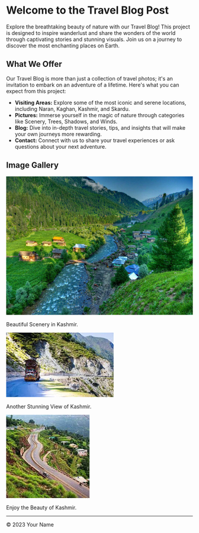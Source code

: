 <!DOCTYPE html>
<html lang="en">
<head>
  <!-- Meta tags and title -->
  <!-- CSS only -->
  <link rel="stylesheet" href="https://stackpath.bootstrapcdn.com/bootstrap/5.0.0-alpha1/css/bootstrap.min.css">
</head>
<body>
  <!-- Navigation Bar -->
  <nav class="navbar navbar-expand-lg navbar-light bg-light fixed-top">
    <!-- Your navigation bar code here -->
  </nav>
  
  <!-- Carousel -->
  <div id="carouselExampleIndicators" class="carousel slide" data-ride="carousel">
    <!-- Carousel code here -->
  </div>
  
  <div class="container pt-4">
    <div class="row">
      <div class="col-lg">
        <h1>Welcome to the Travel Blog Post</h1>
        <p>Explore the breathtaking beauty of nature with our Travel Blog! This project is designed to inspire wanderlust and share the wonders of the world through captivating stories and stunning visuals. Join us on a journey to discover the most enchanting places on Earth.</p>
      </div>
      <div class="col-lg">
        <h2>What We Offer</h2>
        <p>Our Travel Blog is more than just a collection of travel photos; it's an invitation to embark on an adventure of a lifetime. Here's what you can expect from this project:</p>
        <ul>
          <li><strong>Visiting Areas:</strong> Explore some of the most iconic and serene locations, including Naran, Kaghan, Kashmir, and Skardu.</li>
          <li><strong>Pictures:</strong> Immerse yourself in the magic of nature through categories like Scenery, Trees, Shadows, and Winds.</li>
          <li><strong>Blog:</strong> Dive into in-depth travel stories, tips, and insights that will make your own journeys more rewarding.</li>
          <li><strong>Contact:</strong> Connect with us to share your travel experiences or ask questions about your next adventure.</li>
        </ul>
      </div>
    </div>
  </div>
  
  <!-- Image Gallery -->
  <div class="container">
    <h2>Image Gallery</h2>
    <div class="row">
      <div class="col-md-4">
        <div class="card mb-4">
          <img src="img2/Kashmir1.jpg" class="card-img-top" alt="Kashmir 1">
          <div class="card-body">
            <p class="card-text">Beautiful Scenery in Kashmir.</p>
          </div>
        </div>
      </div>
      <div class="col-md-4">
        <div class="card mb-4">
          <img src="img2/Kashmir2.jpg" class="card-img-top" alt="Kashmir 2">
          <div class="card-body">
            <p class="card-text">Another Stunning View of Kashmir.</p>
          </div>
        </div>
      </div>
      <div class="col-md-4">
        <div class="card mb-4">
          <img src="img2/Kashmir3.jpg" class="card-img-top" alt="Kashmir 3">
          <div class="card-body">
            <p class="card-text">Enjoy the Beauty of Kashmir.</p>
          </div>
        </div>
      </div>
    </div>
  </div>
  
  <!-- Footer -->
  <footer class="container text-center">
    <hr>
    <p>&copy; 2023 Your Name</p>
  </footer>
  
  <!-- JavaScript and Bootstrap dependencies -->
  <script src="https://cdn.jsdelivr.net/npm/popper.js@1.16.0/dist/umd/popper.min.js" integrity="sha384-Q6E9RHvbIyZFJoft+2mJbHaEWldlvI9IOYy5n3zV9zzTtmI3UksdQRVvoxMfooAo" crossorigin="anonymous"></script>
  <script src="https://stackpath.bootstrapcdn.com/bootstrap/5.0.0-alpha1/js/bootstrap.min.js" integrity="sha384-oesi62hOLfzrys4LxRF63OJCXdXDipiYWBnvTl9Y9/TRlw5xlKIEHpNyvvDShgf/" crossorigin="anonymous"></script>
</body>
</html>

